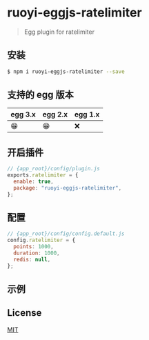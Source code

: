 # ruoyi-eggjs-ratelimiter

> Egg plugin for ratelimiter

## 安装

```bash
$ npm i ruoyi-eggjs-ratelimiter --save
```

## 支持的 egg 版本

| egg 3.x | egg 2.x | egg 1.x |
| ------- | ------- | ------- |
| 😁      | 😁      | ❌      |

## 开启插件

```js
// {app_root}/config/plugin.js
exports.ratelimiter = {
  enable: true,
  package: "ruoyi-eggjs-ratelimiter",
};
```

## 配置

```js
// {app_root}/config/config.default.js
config.ratelimiter = {
  points: 1000,
  duration: 1000,
  redis: null,
};
```

## 示例

## License

[MIT](LICENSE)
